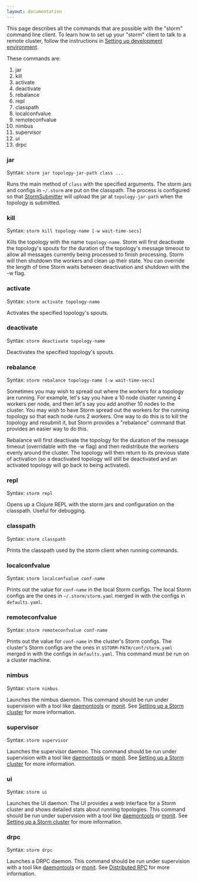 ```yaml
---
layout: documentation
---
```

This page describes all the commands that are possible with the "storm" command line client. To learn how to set up your "storm" client to talk to a remote cluster, follow the instructions in [Setting up development environment](Setting-up-a-development-environment.html).

These commands are:

1. jar
1. kill
1. activate
1. deactivate
1. rebalance
1. repl
1. classpath
1. localconfvalue
1. remoteconfvalue
1. nimbus
1. supervisor
1. ui
1. drpc

### jar

Syntax: `storm jar topology-jar-path class ...`

Runs the main method of `class` with the specified arguments. The storm jars and configs in `~/.storm` are put on the classpath. The process is configured so that [StormSubmitter](javadocs/backtype/storm/StormSubmitter.html) will upload the jar at `topology-jar-path` when the topology is submitted.

### kill

Syntax: `storm kill topology-name [-w wait-time-secs]`

Kills the topology with the name `topology-name`. Storm will first deactivate the topology's spouts for the duration of the topology's message timeout to allow all messages currently being processed to finish processing. Storm will then shutdown the workers and clean up their state. You can override the length of time Storm waits between deactivation and shutdown with the -w flag.

### activate

Syntax: `storm activate topology-name`

Activates the specified topology's spouts.

### deactivate

Syntax: `storm deactivate topology-name`

Deactivates the specified topology's spouts.

### rebalance

Syntax: `storm rebalance topology-name [-w wait-time-secs]`

Sometimes you may wish to spread out where the workers for a topology are running. For example, let's say you have a 10 node cluster running 4 workers per node, and then let's say you add another 10 nodes to the cluster. You may wish to have Storm spread out the workers for the running topology so that each node runs 2 workers. One way to do this is to kill the topology and resubmit it, but Storm provides a "rebalance" command that provides an easier way to do this. 

Rebalance will first deactivate the topology for the duration of the message timeout (overridable with the -w flag) and then redistribute the workers evenly around the cluster. The topology will then return to its previous state of activation (so a deactivated topology will still be deactivated and an activated topology will go back to being activated).

### repl

Syntax: `storm repl`

Opens up a Clojure REPL with the storm jars and configuration on the classpath. Useful for debugging.

### classpath

Syntax: `storm classpath`

Prints the classpath used by the storm client when running commands.

### localconfvalue

Syntax: `storm localconfvalue conf-name`

Prints out the value for `conf-name` in the local Storm configs. The local Storm configs are the ones in `~/.storm/storm.yaml` merged in with the configs in `defaults.yaml`.

### remoteconfvalue

Syntax: `storm remoteconfvalue conf-name`

Prints out the value for `conf-name` in the cluster's Storm configs. The cluster's Storm configs are the ones in `$STORM-PATH/conf/storm.yaml` merged in with the configs in `defaults.yaml`. This command must be run on a cluster machine.

### nimbus

Syntax: `storm nimbus`

Launches the nimbus daemon. This command should be run under supervision with a tool like [daemontools](http://cr.yp.to/daemontools.html) or [monit](http://mmonit.com/monit/). See [Setting up a Storm cluster](Setting-up-a-Storm-cluster.html) for more information.

### supervisor

Syntax: `storm supervisor`

Launches the supervisor daemon. This command should be run under supervision with a tool like [daemontools](http://cr.yp.to/daemontools.html) or [monit](http://mmonit.com/monit/). See [Setting up a Storm cluster](Setting-up-a-Storm-cluster.html) for more information.

### ui

Syntax: `storm ui`

Launches the UI daemon. The UI provides a web interface for a Storm cluster and shows detailed stats about running topologies. This command should be run under supervision with a tool like [daemontools](http://cr.yp.to/daemontools.html) or [monit](http://mmonit.com/monit/). See [Setting up a Storm cluster](Setting-up-a-Storm-cluster.html) for more information.

### drpc

Syntax: `storm drpc`

Launches a DRPC daemon. This command should be run under supervision with a tool like [daemontools](http://cr.yp.to/daemontools.html) or [monit](http://mmonit.com/monit/). See [Distributed RPC](Distributed-RPC.html) for more information.
